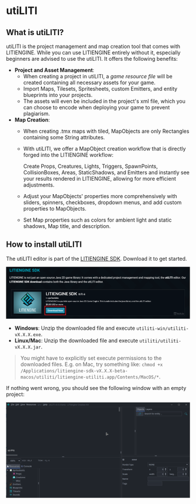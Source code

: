 # utiLITI

## What is utiLITI?

utiLITI is the project management and map creation tool that comes with LITIENGINE. While you can use LITIENGINE entirely without it, especially beginners are advised to use the utiLITI. It offers the following benefits:

* **Project and Asset Management**:
  * When creating a project in utiLITI, a _game resource file_ will be created containing all necessary assets for your game.
  * Import Maps, Tilesets, Spritesheets, custom Emitters, and entity blueprints into your projects.
  * The assets will even be included in the project's xml file, which you can choose to encode when deploying your game to prevent plagiarism.
* **Map Creation**:
  * When creating .tmx maps with tiled, MapObjects are only Rectangles containing some String attributes.
  * With utiLITI, we offer a MapObject creation workflow that is directly forged into the LITIENGINE workflow:

    Create Props, Creatures, Lights, Triggers, SpawnPoints, CollisionBoxes, Areas, StaticShadows, and Emitters and instantly see your results rendered in LITIENGINE, allowing for more efficient adjustments.

  * Adjust your MapObjects' properties more comprehensively with sliders, spinners, checkboxes, dropdown menus, and add custom properties to MapObjects.
  * Set Map properties such as colors for ambient light and static shadows, Map title, and description.

## How to install utiLITI
The utiLITI editor is part of the [LITIENGINE SDK](https://litiengine.com/download/). Download it to get started.

![sdk-download](/getting-started/img/sdk_download.png)

* **Windows**: Unzip the downloaded file and execute `utiliti-win/utiliti-vX.X.X.exe`.
* **Linux/Mac**: Unzip the downloaded file and execute `utiliti/utiliti-vX.X.X.jar`.

> You might have to explicitly set execute permissions to the downloaded files. E.g. on Mac, try something like:
`chmod +x /Applications/litiengine-sdk-vX.X.X-beta-macos/utiliti/litiengine-utiliti.app/Contents/MacOS/*`. 


If nothing went wrong, you should see the following window with an empty project:

![empty_project](/getting-started/img/sdk-download_3.png)

